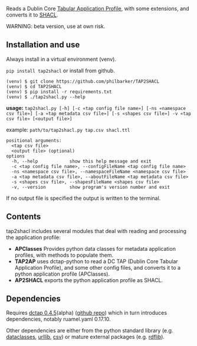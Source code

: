 Reads a Dublin Core [Tabular Application Profile](https://github.com/dcmi/dctap), with some extensions, and converts it to [SHACL](https://www.w3.org/TR/shacl/).

WARNING: beta version, use at own risk.

## Installation and use

Always install in a virtual environment (venv).

`pip install tap2shacl` or install from github. 

```
(venv) $ git clone https://github.com/philbarker/TAP2SHACL
(venv) $ cd TAP2SHACL
(venv) $ pip install -r requirements.txt
(venv) $ ./tap2shacl.py --help
```
**usage:** `tap2shacl.py [-h] [-c «tap config file name»] [-ns «namespace csv file»]
                    [-a «tap metadata csv file»] [-s «shapes csv file»] -v
                    «tap csv file» [<output file>]`

example: `path/to/tap2shacl.py tap.csv shacl.ttl`

```
positional arguments:
  <tap csv file>
  <output file> (optional)
options
  -h, --help            show this help message and exit
  -c <tap config file name>, --configFileName <tap config file name>
  -ns <namespace csv file>, --namespaceFileName <namespace csv file>
  -a <tap metadata csv file>, --aboutFileName <tap metadata csv file>
  -s <shapes csv file>, --shapesFileName <shapes csv file>
  -v, --version         show program's version number and exit
```

If no output file is specified the output is written to the terminal.

## Contents
tap2shacl includes several modules that deal with reading and processing the application profile:

* **APClasses** Provides python data classes for metadata application profiles, with methods to populate them.
* **TAP2AP** uses dctap-python to read a DC TAP (Dublin Core Tabular Application Profile), and some other config files, and converts it to a python application profile (APClasses).
* **AP2SHACL** exports the python application profile as SHACL.

## Dependencies
Requires [dctap 0.4.5](https://pypi.org/project/dctap/)(alpha) ([github repo](https://github.com/dcmi/dctap-python)) which in turn introduces dependencies, notably ruamel.yaml 0.17.10.

Other dependencies are either from the python standard library (e.g. [dataclasses](https://docs.python.org/3/library/dataclasses.html), [urllib](https://docs.python.org/3/library/urllib.html), [csv](https://docs.python.org/3/library/csv.html)) or mature external packages (e.g. [rdflib](https://rdflib.readthedocs.io/en/stable/index.html)).
